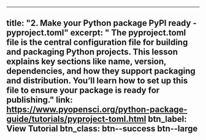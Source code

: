 
---
title: "2. Make your Python package PyPI ready - pyproject.toml"
excerpt: "
  The pyproject.toml file is the central configuration file for building and packaging Python projects. This lesson explains key sections like name, version, dependencies, and how they support packaging and distribution. You’ll learn how to set up this file to ensure your package is ready for publishing."
link:  https://www.pyopensci.org/python-package-guide/tutorials/pyproject-toml.html
btn_label: View Tutorial
btn_class: btn--success btn--large
---
